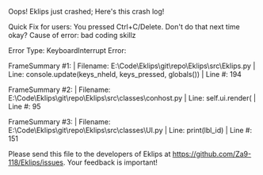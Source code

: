 Oops! Eklips just crashed;
Here's this crash log!

Quick Fix for users: You pressed Ctrl+C/Delete. Don't do that next time okay?
Cause of error: bad coding skillz

Error Type: KeyboardInterrupt
Error: 

FrameSummary #1:
  | Filename: E:\Code\Eklips\git\repo\Eklips\src\Eklips.py
  | Line: console.update(keys_nheld, keys_pressed, globals())
  | Line #: 194

FrameSummary #2:
  | Filename: E:\Code\Eklips\git\repo\Eklips\src\classes\conhost.py
  | Line: self.ui.render(
  | Line #: 95

FrameSummary #3:
  | Filename: E:\Code\Eklips\git\repo\Eklips\src\classes\UI.py
  | Line: print(lbl_id)
  | Line #: 151


Please send this file to the developers of Eklips at https://github.com/Za9-118/Eklips/issues. 
Your feedback is important!